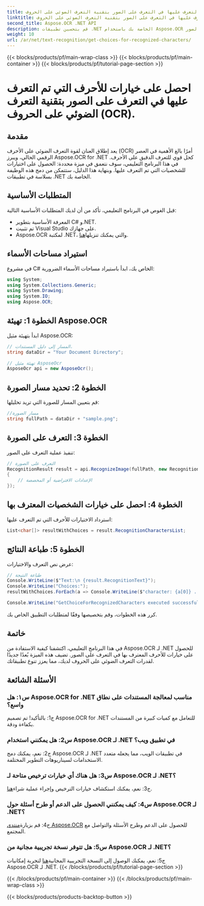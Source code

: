 ```yaml
---
title: احصل على خيارات للأحرف التي تم التعرف عليها في التعرف على الصور بتقنية التعرف الضوئي على الحروف (OCR).
linktitle: احصل على خيارات للأحرف التي تم التعرف عليها في التعرف على الصور بتقنية التعرف الضوئي على الحروف (OCR).
second_title: Aspose.OCR .NET API
description: قم بتحسين تطبيقات .NET الخاصة بك باستخدام Aspose.OCR للتعرف الدقيق على الأحرف. اتبع دليلنا خطوة بخطوة لاسترداد اختيارات الأحرف التي تم التعرف عليها في التعرف على الصور.
weight: 10
url: /ar/net/text-recognition/get-choices-for-recognized-characters/
---
```


{{< blocks/products/pf/main-wrap-class >}}
{{< blocks/products/pf/main-container >}}
{{< blocks/products/pf/tutorial-page-section >}}

# احصل على خيارات للأحرف التي تم التعرف عليها في التعرف على الصور بتقنية التعرف الضوئي على الحروف (OCR).

## مقدمة

يعد إطلاق العنان لقوة التعرف الضوئي على الأحرف (OCR) أمرًا بالغ الأهمية في العصر الرقمي الحالي، ويبرز Aspose.OCR for .NET كحل قوي للتعرف الدقيق على الأحرف. في هذا البرنامج التعليمي، سوف نتعمق في ميزة محددة: الحصول على اختيارات للشخصيات التي تم التعرف عليها. وبنهاية هذا الدليل، ستتمكن من دمج هذه الوظيفة بسلاسة في تطبيقات .NET الخاصة بك.

## المتطلبات الأساسية

قبل الغوص في البرنامج التعليمي، تأكد من أن لديك المتطلبات الأساسية التالية:

- المعرفة الأساسية بتطوير C# و.NET.
- تم تثبيت Visual Studio على جهازك.
-  Aspose.OCR لمكتبة .NET، والتي يمكنك تنزيلها[هنا](https://releases.aspose.com/ocr/net/).

## استيراد مساحات الأسماء

في مشروع C# الخاص بك، ابدأ باستيراد مساحات الأسماء الضرورية:

```csharp
using System;
using System.Collections.Generic;
using System.Drawing;
using System.IO;
using Aspose.OCR;
```

## الخطوة 1: تهيئة Aspose.OCR

ابدأ بتهيئة مثيل Aspose.OCR:

```csharp
// المسار إلى دليل المستندات.
string dataDir = "Your Document Directory";

// تهيئة مثيل AsposeOcr
AsposeOcr api = new AsposeOcr();
```

## الخطوة 2: تحديد مسار الصورة

قم بتعيين المسار للصورة التي تريد تحليلها:

```csharp
//مسار الصورة
string fullPath = dataDir + "sample.png";
```

## الخطوة 3: التعرف على الصورة

تنفيذ عملية التعرف على الصور:

```csharp
// التعرف على الصورة
RecognitionResult result = api.RecognizeImage(fullPath, new RecognitionSettings
{
    // الإعدادات الافتراضية أو المخصصة
});
```

## الخطوة 4: احصل على خيارات الشخصيات المعترف بها

استرداد الاختيارات للأحرف التي تم التعرف عليها:

```csharp
List<char[]> resultWithChoices = result.RecognitionCharactersList;
```

## الخطوة 5: طباعة النتائج

عرض نص التعرف والاختيارات:

```csharp
// طباعة النتيجة
Console.WriteLine($"Text:\n {result.RecognitionText}");
Console.WriteLine("Choices:");
resultWithChoices.ForEach(a => Console.WriteLine($"character: {a[0]} . Choices: {a[1]} {a[2]} {a[3]} {a[4]}"));

Console.WriteLine("GetChoiceForRecognizedCharacters executed successfully");
```

كرر هذه الخطوات، وقم بتخصيصها وفقًا لمتطلبات التطبيق الخاص بك.

## خاتمة

في هذا البرنامج التعليمي، اكتشفنا كيفية الاستفادة من Aspose.OCR لـ .NET للحصول على خيارات للأحرف المعترف بها في التعرف على الصور. تضيف هذه الميزة بُعدًا جديدًا لقدرات التعرف الضوئي على الحروف لديك، مما يعزز تنوع تطبيقاتك.

## الأسئلة الشائعة

### س١: هل Aspose.OCR for .NET مناسب لمعالجة المستندات على نطاق واسع؟

ج1: بالتأكيد! تم تصميم Aspose.OCR for .NET للتعامل مع كميات كبيرة من المستندات بكفاءة ودقة.

### س2: هل يمكنني استخدام Aspose.OCR لـ .NET في تطبيق ويب؟

ج2: نعم، يمكنك دمج Aspose.OCR لـ .NET في تطبيقات الويب، مما يجعله متعدد الاستخدامات لسيناريوهات التطوير المختلفة.

### س3: هل هناك أي خيارات ترخيص متاحة لـ Aspose.OCR لـ .NET؟

 ج3: نعم، يمكنك استكشاف خيارات الترخيص وإجراء عملية شراء[هنا](https://purchase.aspose.com/buy).

### س4: كيف يمكنني الحصول على الدعم أو طرح أسئلة حول Aspose.OCR لـ .NET؟

 ج4: قم بزيارة[منتدى Aspose.OCR](https://forum.aspose.com/c/ocr/16) للحصول على الدعم وطرح الأسئلة والتواصل مع المجتمع.

### س5: هل تتوفر نسخة تجريبية مجانية من Aspose.OCR لـ .NET؟

 ج5: نعم، يمكنك الوصول إلى النسخة التجريبية المجانية[هنا](https://releases.aspose.com/) لتجربة إمكانيات Aspose.OCR لـ .NET.
{{< /blocks/products/pf/tutorial-page-section >}}

{{< /blocks/products/pf/main-container >}}
{{< /blocks/products/pf/main-wrap-class >}}

{{< blocks/products/products-backtop-button >}}
